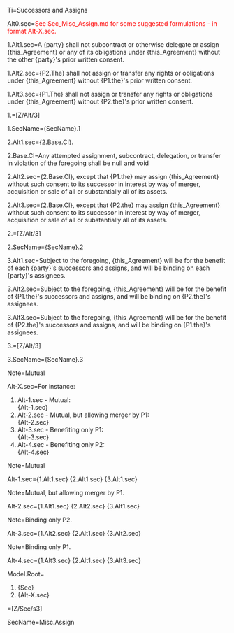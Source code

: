 Ti=Successors and Assigns

Alt0.sec=<font color="red">See Sec_Misc_Assign.md for some suggested formulations - in format Alt-X.sec.</font>

1.Alt1.sec=A {party} shall not subcontract or otherwise delegate or assign {this_Agreement} or any of its obligations under {this_Agreement} without the other {party}'s prior written consent.

1.Alt2.sec={P2.The} shall not assign or transfer any rights or obligations under {this_Agreement} without {P1.the}'s prior written consent.

1.Alt3.sec={P1.The} shall not assign or transfer any rights or obligations under {this_Agreement} without {P2.the}'s prior written consent.

1.=[Z/Alt/3]

1.SecName={SecName}.1

2.Alt1.sec={2.Base.Cl}.

2.Base.Cl=Any attempted assignment, subcontract, delegation, or transfer in violation of the foregoing shall be null and void

2.Alt2.sec={2.Base.Cl}, except that {P1.the} may assign {this_Agreement} without such consent to its successor in interest by way of merger, acquisition or sale of all or substantially all of its assets.

2.Alt3.sec={2.Base.Cl}, except that {P2.the} may assign {this_Agreement} without such consent to its successor in interest by way of merger, acquisition or sale of all or substantially all of its assets.

2.=[Z/Alt/3]

2.SecName={SecName}.2

3.Alt1.sec=Subject to the foregoing, {this_Agreement} will be for the benefit of each {party}'s successors and assigns, and will be binding on each {party}'s assignees.

3.Alt2.sec=Subject to the foregoing, {this_Agreement} will be for the benefit of {P1.the}'s successors and assigns, and will be binding on {P2.the}'s assignees.

3.Alt3.sec=Subject to the foregoing, {this_Agreement} will be for the benefit of {P2.the}'s successors and assigns, and will be binding on {P1.the}'s assignees.

3.=[Z/Alt/3]

3.SecName={SecName}.3

Note=Mutual

Alt-X.sec=For instance: <ol><li>Alt-1.sec - Mutual:<br>{Alt-1.sec}<li>Alt-2.sec - Mutual, but allowing merger by P1:<br>{Alt-2.sec}<li>Alt-3.sec - Benefiting only P1:<br>{Alt-3.sec}<li>Alt-4.sec - Benefiting only P2:<br>{Alt-4.sec}</ol>

Note=Mutual

Alt-1.sec={1.Alt1.sec} {2.Alt1.sec} {3.Alt1.sec}

Note=Mutual, but allowing merger by P1.

Alt-2.sec={1.Alt1.sec} {2.Alt2.sec} {3.Alt1.sec}

Note=Binding only P2.

Alt-3.sec={1.Alt2.sec} {2.Alt1.sec} {3.Alt2.sec}

Note=Binding only P1.

Alt-4.sec={1.Alt3.sec} {2.Alt1.sec} {3.Alt3.sec}

Model.Root=<ol><li>{Sec}<li>{Alt-X.sec}</ol>

=[Z/Sec/s3]

SecName=Misc.Assign